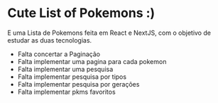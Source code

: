 # Cute List of Pokemons :)

E uma Lista de Pokemons feita em React e NextJS, com o objetivo de estudar as duas tecnologias.

- Falta concertar a Paginação
- Falta implementar uma pagina para cada pokemon
- Falta implementar uma pesquisa
- Falta implementar pesquisa por tipos
- Falta implementar pesquisa por gerações
- Falta implementar pkms favoritos
